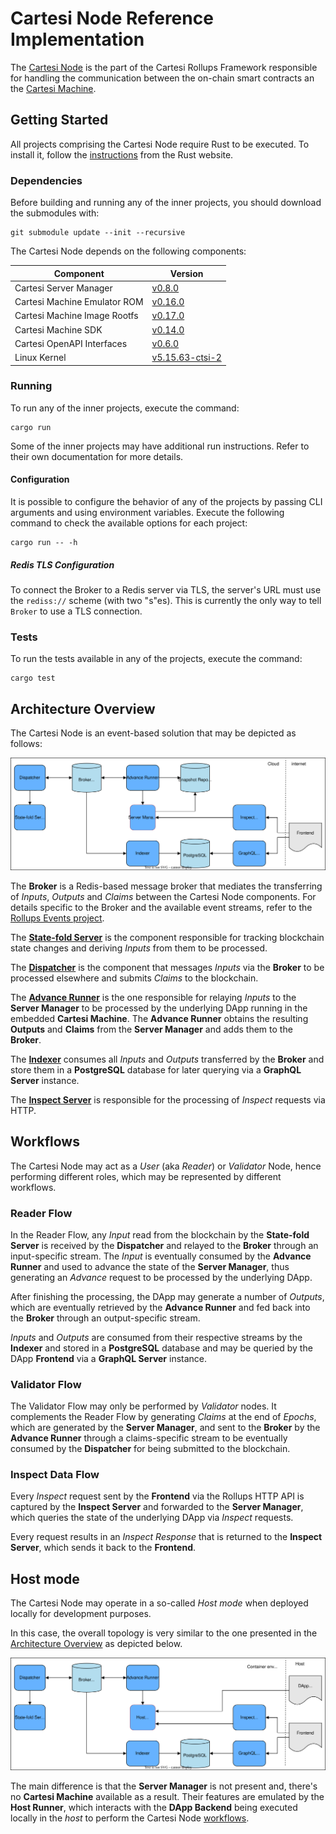 # Cartesi Node Reference Implementation

The [Cartesi Node](https://docs.cartesi.io/cartesi-rollups/main-concepts/#cartesi-nodes) is the part of the Cartesi Rollups Framework responsible for handling the communication between the on-chain smart contracts an the [Cartesi Machine](https://docs.cartesi.io/machine/intro/).

## Getting Started

All projects comprising the Cartesi Node require Rust to be executed.
To install it, follow the [instructions](https://www.rust-lang.org/tools/install) from the Rust website.

### Dependencies

Before building and running any of the inner projects, you should download the submodules with:

```shell
git submodule update --init --recursive
```

The Cartesi Node depends on the following components:

| Component | Version |
|---|---|
| Cartesi Server Manager | [v0.8.0](https://github.com/cartesi/server-manager/releases/tag/v0.8.0) |
| Cartesi Machine Emulator ROM | [v0.16.0](https://github.com/cartesi/machine-emulator-rom/releases/tag/v0.16.0) |
| Cartesi Machine Image Rootfs | [v0.17.0](https://github.com/cartesi/image-rootfs/releases/tag/v0.17.0) |
| Cartesi Machine SDK | [v0.14.0](https://github.com/cartesi/machine-emulator/releases/tag/v0.14.0) |
| Cartesi OpenAPI Interfaces | [v0.6.0](https://github.com/cartesi/openapi-interfaces/releases/tag/v0.6.0) |
| Linux Kernel | [v5.15.63-ctsi-2](https://github.com/cartesi/linux/releases/tag/v5.15.63-ctsi-2) |

### Running

To run any of the inner projects, execute the command:

```shell
cargo run
```

Some of the inner projects may have additional run instructions.
Refer to their own documentation for more details.

#### Configuration

It is possible to configure the behavior of any of the projects by passing CLI arguments and using environment variables.
Execute the following command to check the available options for each project:

```shell
cargo run -- -h
```

##### Redis TLS Configuration

To connect the Broker to a Redis server via TLS, the server's URL must use the `rediss://` scheme (with two "s"es).
This is currently the only way to tell `Broker` to use a TLS connection.

### Tests

To run the tests available in any of the projects, execute the command:

```shell
cargo test
```

## Architecture Overview

The Cartesi Node is an event-based solution that may be depicted as follows:

![Node architecture diagram](./docs/node-architecture.drawio.svg)

The **Broker** is a Redis-based message broker that mediates the transferring of *Inputs*, *Outputs* and *Claims* between the Cartesi Node components.
For details specific to the Broker and the available event streams, refer to the [Rollups Events project](./rollups-events/README.md).

The [**State-fold Server**](./state-server/README.md) is the component responsible for tracking blockchain state changes and deriving *Inputs* from them to be processed.

The [**Dispatcher**](./dispatcher/README.md) is the component that messages *Inputs* via the **Broker** to be processed elsewhere and submits *Claims* to the blockchain.

The [**Advance Runner**](./advance-runner/README.md) is the one responsible for relaying *Inputs* to the **Server Manager** to be processed by the underlying DApp running in the embedded **Cartesi Machine**.
The **Advance Runner** obtains the resulting **Outputs** and **Claims** from the **Server Manager** and adds them to the **Broker**.

The [**Indexer**](./indexer/README.md) consumes all *Inputs* and *Outputs* transferred by the **Broker** and store them in a **PostgreSQL** database for later querying via a **GraphQL Server** instance.

The [**Inspect Server**](./inspect-server/README.md) is responsible for the processing of *Inspect* requests via HTTP.

## Workflows

The Cartesi Node may act as a *User* (aka *Reader*) or *Validator* Node, hence performing different roles, which may be represented by different workflows.

### Reader Flow

In the Reader Flow, any *Input* read from the blockchain by the **State-fold Server** is received by the **Dispatcher** and relayed to the **Broker** through an input-specific stream.
The *Input* is eventually consumed by the **Advance Runner** and used to advance the state of the **Server Manager**, thus generating an *Advance* request to be processed by the underlying DApp.

After finishing the processing, the DApp may generate a number of *Outputs*, which are eventually retrieved by the **Advance Runner** and fed back into the **Broker** through an output-specific stream.

*Inputs* and *Outputs* are consumed from their respective streams by the **Indexer** and stored in a **PostgreSQL** database and may be queried by the DApp **Frontend** via a **GraphQL Server** instance.

### Validator Flow

The Validator Flow may only be performed by *Validator* nodes.
It complements the Reader Flow by generating *Claims* at the end of *Epochs*, which are generated by the **Server Manager**, and sent to the **Broker** by the **Advance Runner** through a claims-specific stream to be eventually consumed by the **Dispatcher** for being submitted to the blockchain.

### Inspect Data Flow

Every *Inspect* request sent by the **Frontend** via the Rollups HTTP API is captured by the **Inspect Server** and forwarded to the **Server Manager**, which queries the state of the underlying DApp via *Inspect* requests.

Every request results in an *Inspect Response* that is returned to the **Inspect Server**, which sends it back to the **Frontend**.

## Host mode

The Cartesi Node may operate in a so-called *Host mode* when deployed locally for development purposes.

In this case, the overall topology is very similar to the one presented in the [Architecture Overview](#architecture-overview) as depicted below.

![Host mode architecture diagram](./docs/host-architecture.drawio.svg)

The main difference is that the **Server Manager** is not present and, there's no **Cartesi Machine** available as a result.
Their features are emulated by the **Host Runner**, which interacts with the **DApp Backend** being executed locally in the *host* to perform the Cartesi Node [workflows](#workflows).
